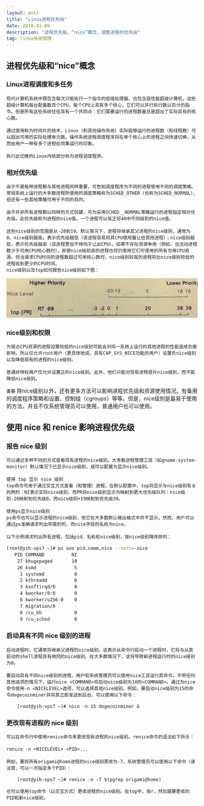 ```yaml
---
layout: post
title: "Linux进程优先级"
date: 2018-01-09 
description: "进程优先级，“nice”概念，调整进程的优先级"
tag: linux系统管理 
---   
```


## 进程优先级和“nice”概念

### Linux进程调度和多任务
	现代计算机系统中既包含每次只能执行一个指令的低端处理器，也包含高性能超级计算机，这些超级计算机每台配备数百个CPU，每个CPU上具有多个核心，它们可以并行执行数以百计的指令。但是所有这些系统往往具有一个共同点：它们需要运行的进程数量总是超出了实际具有的核心数。

	通过使用称为时间片的技术，Linux（和其他操作系统）实际能够运行的进程数（和线程数）可以超出可用的实际处理单元数。操作系统进程调度程序将在单个核心上的进程之间快速切换，从而给用户一种有多个进程在同事运行的印象。
	
	执行此切换的Linux内核部分称为进程调度程序。
	
### 相对优先级
	由于不是每种进程都与其他进程同样重要，可告知调度程序为不同的进程使用不同的调度策略。常规系统上运行的大多数进程所使用的调度策略称为SCHED_OTHER（也称为SCHED_NORMAL），但还有一些其他策略可用于不同的目的。
	
	由于并非所有进程都以同样的方式创建，可为采用SCHED__NORMAL策略运行的进程指定相对优先级。此优先级称为进程的nice值，一个进程可以有正好40中不同级别的nice值。
	
	这些nice级别的范围是从-20到19。默认情况下，进程将继承其父进程的nice级别，通常为0。nice级别越高，表示优先级越低（该进程容易将其CPU使用量让给其他进程）；nice级别越低，表示优先级越高（该进程更加不倾向于让出CPU）。如果不存在资源争用（例如，当活动进程数少于可用CPU核心数时），即使nice级别高的进程也将仍使用它们可使用的所有可用CPU资源。但当请求CPU时间的进程数超过可用核心数时，nice级别较高的进程将比nice级别较低的进程收到更少的CPU时间。
	nice级别以及top如何报告nice级别如下图：
![](/images/posts/linuxsystem/niceproc/img1.png)
	
### nice级别和权限
	为很占CPU资源的进程设置较低的nice级别可能会对同一系统上运行的其他进程的性能造成负面影响，所以仅允许root用户（更具体地说，具有CAP_SYS_NICE功能的用户）设置负nice级别以及降低现有的进程的nice级别。
	
	普通非特权用户仅允许设置正的nice级别。此外，他们只能对现有进程提升nice级别，而不能降低nice级别。
	
`重要`
	除nice级别以外，还有更多方法可以影响进程优先级和资源使用情况。有备用的调度程序策略和设置、控制组（cgroups）等等。但是，nice级别是最易于使用的方法，并且不仅系统管理员可以使用，普通用户也可以使用。

## 使用 nice 和 renice 影响进程优先级

### 报告 nice 级别
	可以通过多种不同的方式查看现有进程的nice级别。大多数进程管理工具（如gnome-system-monitor）默认情况下已显示nice级别，或可以配置为显示nice级别。
	
	使用 top 显示 nice 级别
	top命令可用于通过交互方式查看（和管理）进程。在默认配置中，top将显示与nice级别有关的两列：NI表示实际nice级别，而PR将nice级别显示为映射到更大优先级队列：nice级别-20映射到优先级0，而nice级别+19映射到优先级39。
	
	使用ps显示nice级别
	ps命令也可以显示进程的nice级别，但它在大多数默认输出格式中并不显示。然而，用户可以通过ps准确请求列出所需的列，而nice字段的名称为nice。
	
	以下示例请求列出所有进程，包括pid、名称和nice级别，按nice级别降序排列：
```Bash
[root@yih-vps7 ~]# ps axo pid,comm,nice --sort=-nice
   PID COMMAND          NI
    27 khugepaged       19
    26 ksmd              5
     1 systemd           0
     2 kthreadd          0
     3 ksoftirqd/0       0
     4 kworker/0:0       0
     6 kworker/u256:0    0
     7 migration/0       -
     8 rcu_bh            0
     9 rcu_sched         0

```
	
### 启动具有不同 nice 级别的进程
	启动进程时，它通常将继承父进程的nice级别。这表示从命令行启动一个进程时，它将与从其启动的shell进程具有相同的nice级别。在大多数情况下，这将导致新进程运行时的nice级别为0。
	
	要启动具有不同nice级别的进程，用户和系统管理员可以使用nice工具运行其命令。不带任何其他选项的情况下，运行nice <COMMAND>将启动nice级别为10的<COMMAND>。通过为nice命令使用-n <NICELEVEL>选项，可以选择其他nice级别。例如，要启动nice级别为15的命令dogecoinminer并将其立即发送到后台，可以使用以下命令：
```
	[root@yih-vps7 ~]# nice -n 15 dogecoinminer &
```
	
### 更改现有进程的 nice 级别
	可以在命令行中使用renice命令来更改现有进程的nice级别。renice命令的语法如下所示：
	
	renice -n <NICELEVEL> <PID>...
	
	例如，要将所有origami@home进程的nice级别更改为-7，系统管理员可以使用以下命令（请注意，可以一次指定多个PID）：
```
	[root@yih-vps7 ~]# renice -n -7 $(pgrep origami@home)
```
	
	也可以使用top命令（以交互方式）更改进程的nice级别。在top中，按r，然后跟要更改的PID和新nice级别。
